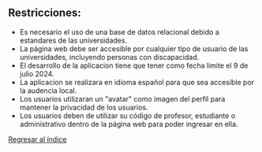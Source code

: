 ## Restricciones:

- Es necesario el uso de una base de datos relacional debido a estandares de las universidades.
- La página web debe ser accesible por cualquier tipo de usuario de las universidades, incluyendo personas con discapacidad.
- El desarrollo de la aplicacion tiene que tener como fecha limite el 9 de julio 2024.
- La aplicacion se realizara en idioma español para que sea accesible por la audencia local.
- Los usuarios utilizaran un "avatar" como imagen del perfil para mantener la privacidad de los usuarios.
- Los usuarios deben de utilizar su código de profesor, estudiante o administrativo dentro de la página web para poder ingresar en ella.

[Regresar al índice](../../README.md)
